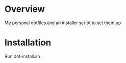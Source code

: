 # Overview
My personal dotfiles and an installer script to set them up

# Installation
Run dot-install.sh
